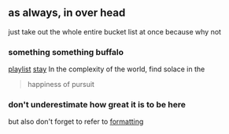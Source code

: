 ## as always, in over head
just take out the whole entire bucket list at once because why not

### something something buffalo

[playlist](/playlist.md) 
[stay](/linkdump.md)
In the complexity of the world, find solace in the 
> happiness of pursuit

### don't underestimate how great it is to be here

but also don't forget to refer to [formatting](https://help.github.com/articles/basic-writing-and-formatting-syntax/)
